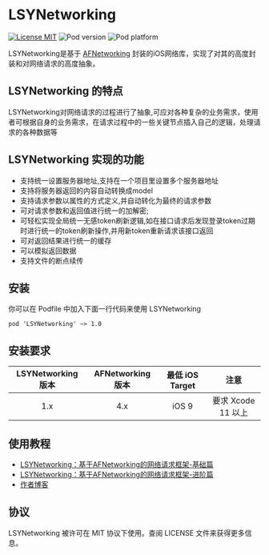 # LSYNetworking

[![License MIT](https://img.shields.io/cocoapods/l/LSYNetworking)](https://www.apache.org/licenses/LICENSE-2.0.html)
![Pod version](https://img.shields.io/cocoapods/v/LSYNetworking)
![Pod platform](https://img.shields.io/cocoapods/p/LSYNetworking)


LSYNetworking是基于 [AFNetworking][AFNetworking] 封装的iOS网络库，实现了对其的高度封装和对网络请求的高度抽象。

## LSYNetworking 的特点

LSYNetworking对网络请求的过程进行了抽象,可应对各种复杂的业务需求，使用者可根据自身的业务需求，在请求过程中的一些关键节点插入自己的逻辑，处理请求的各种数据等

## LSYNetworking 实现的功能

* 支持统一设置服务器地址,支持在一个项目里设置多个服务器地址
* 支持将服务器返回的内容自动转换成model
* 支持请求参数以属性的方式定义,并自动转化为最终的请求参数
* 可对请求参数和返回值进行统一的加解密;
* 可轻松实现全局统一无感token刷新逻辑,如在接口请求后发现登录token过期时进行统一的token刷新操作,并用新token重新请求该接口返回
* 可对返回结果进行统一的缓存
* 可以模拟返回数据
* 支持文件的断点续传

## 安装

你可以在 Podfile 中加入下面一行代码来使用 LSYNetworking

    pod 'LSYNetworking' ~> 1.0

## 安装要求

| LSYNetworking 版本 | AFNetworking 版本 | 最低 iOS Target |        注意       |
| :---------------: | :---------------: | :------------: | :--------------: |
|       1.x         |        4.x        |     iOS 9      | 要求 Xcode 11 以上 |


## 使用教程

* [LSYNetworking：基于AFNetworking的网络请求框架-基础篇](https://www.jianshu.com/p/d13e601fcf40)
* [LSYNetworking：基于AFNetworking的网络请求框架-进阶篇](https://www.jianshu.com/p/9097617a924a)
* [作者博客](https://www.jianshu.com/u/e1fee33c72bc)

## 协议

LSYNetworking 被许可在 MIT 协议下使用。查阅 LICENSE 文件来获得更多信息。

<!-- external links -->
[AFNetworking]:https://github.com/AFNetworking/AFNetworking

